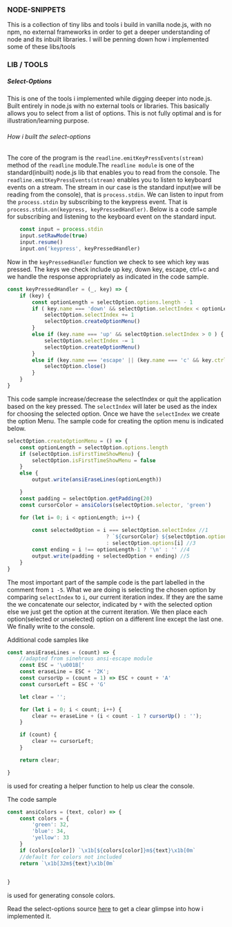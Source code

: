 ### NODE-SNIPPETS

This is a collection of tiny libs and tools i build in vanilla node.js, with no npm, no external frameworks in order to get a deeper understanding of node and its inbuilt libraries. I will be penning down how i implemented some of these libs/tools


### LIB / TOOLS 

##### Select-Options

This is one of the tools i implemented while digging deeper into node.js. Built entirely in node.js
with no external tools or libraries. This basically allows you to select from a list of options. This is not fully optimal and is for illustration/learning purpose.

###### How i built the select-options
The core of the program is the `readline.emitKeyPressEvents(stream)` method of the `readline` module.The `readline module` is one of the standard(inbuilt) node.js lib that enables you to read from the console. The `readline.emitKeyPressEvents(stream)` enables you to listen to keyboard events on a stream.
The stream in our case is the standard input(we will be reading from the console), that is `process.stdin`. We can listen to input from the `process.stdin` by subscribing to the keypress event. That is `process.stdin.on(keypress, keyPressedHandler)`. Below is a code sample for subscribing and listening to the keyboard event on the standard input.

```js
    const input = process.stdin
    input.setRawMode(true)
    input.resume()
    input.on('keypress', keyPressedHandler)
```

Now in the `keyPressedHandler` function we check to see which key was pressed. The keys we check include up key, down key, escape, ctrl+c and we handle the response appropriately as indicated in the code sample.

```js
const keyPressedHandler = (_, key) => {
    if (key) {
        const optionLength = selectOption.options.length - 1 
        if ( key.name === 'down' && selectOption.selectIndex < optionLength) {
            selectOption.selectIndex += 1
            selectOption.createOptionMenu()
        }
        else if (key.name === 'up' && selectOption.selectIndex > 0 ) {
            selectOption.selectIndex -= 1
            selectOption.createOptionMenu()
        }
        else if (key.name === 'escape' || (key.name === 'c' && key.ctrl)) {
            selectOption.close()
        }
    }
}
```


This code sample increase/decrease the selectIndex or quit the application based on the key pressed.
The `selectIndex` will later be used as the index for choosing the selected option. Once we have the `selectIndex` we create the option Menu. The sample code for creating the option menu is indicated below.

```js
selectOption.createOptionMenu = () => {
    const optionLength = selectOption.options.length
    if (selectOption.isFirstTimeShowMenu) {
        selectOption.isFirstTimeShowMenu = false
    }
    else {
        output.write(ansiEraseLines(optionLength))

    }
    const padding = selectOption.getPadding(20)
    const cursorColor = ansiColors(selectOption.selector, 'green')

    for (let i= 0; i < optionLength; i++) {
        
        const selectedOption = i === selectOption.selectIndex //1
                                ? `${cursorColor} ${selectOption.options[i]}` //2
                                : selectOption.options[i] //3
        const ending = i !== optionLength-1 ? '\n' : '' //4
        output.write(padding + selectedOption + ending) //5
    }
}
```
The most important part of the sample code is the part labelled in the comment from `1 -5`. What we are doing is selecting the chosen option by comparing `selectIndex` to `i`, our current iteration index. If they are the same the we concatenate our selector, indicated by `*` with the selected option else we just get the option at the current iteration. We then place each option(selected or unselected) option on a different line except the last one. We finally write to the console.

Additional code samples like 
```js
const ansiEraseLines = (count) => {
    //adapted from sinehrous ansi-escape module
    const ESC = '\u001B['
    const eraseLine = ESC + '2K';
    const cursorUp = (count = 1) => ESC + count + 'A'
    const cursorLeft = ESC + 'G'

    let clear = '';

	for (let i = 0; i < count; i++) {
		clear += eraseLine + (i < count - 1 ? cursorUp() : '');
	}

	if (count) {
		clear += cursorLeft;
	}

	return clear;

}
```
is used for creating a helper function to help us clear the console.

The code sample  
```js
const ansiColors = (text, color) => {
    const colors = {
        'green': 32,
        'blue': 34,
        'yellow': 33   
    }
    if (colors[color]) `\x1b[${colors[color]}m${text}\x1b[0m`
    //default for colors not included
    return `\x1b[32m${text}\x1b[0m`

    
}
```
is used for generating console colors.

Read the select-options source [here](./selectOptions/index.js) to get a clear glimpse into how i implemented it. 



